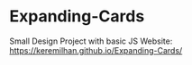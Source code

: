 # Expanding-Cards
Small Design Project with basic JS
Website: https://keremilhan.github.io/Expanding-Cards/
